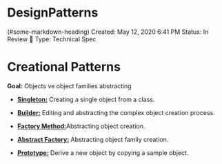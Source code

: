 # DesignPatterns
(#some-markdown-heading)
Created: May 12, 2020 6:41 PM
Status: In Review 👀
Type: Technical Spec

# Creational Patterns

**Goal:** Objects ve object families abstracting

- [**Singleton:**](#Singleton) Creating a single object from a class.

- [**Builder:**](#Builder) Editing and abstracting the complex object creation process.

- [**Factory Method:**](#FactoryMethod)Abstracting object creation.

- [**Abstract Factory:**](#AbstractFactory) Abstracting object family creation.

- [**Prototype:**](#Prototype) Derive a new object by copying a sample object.